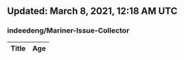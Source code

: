 ## Updated: March 8, 2021, 12:18 AM UTC


### indeedeng/Mariner-Issue-Collector
|**Title**|**Age**|
|:----|:----|